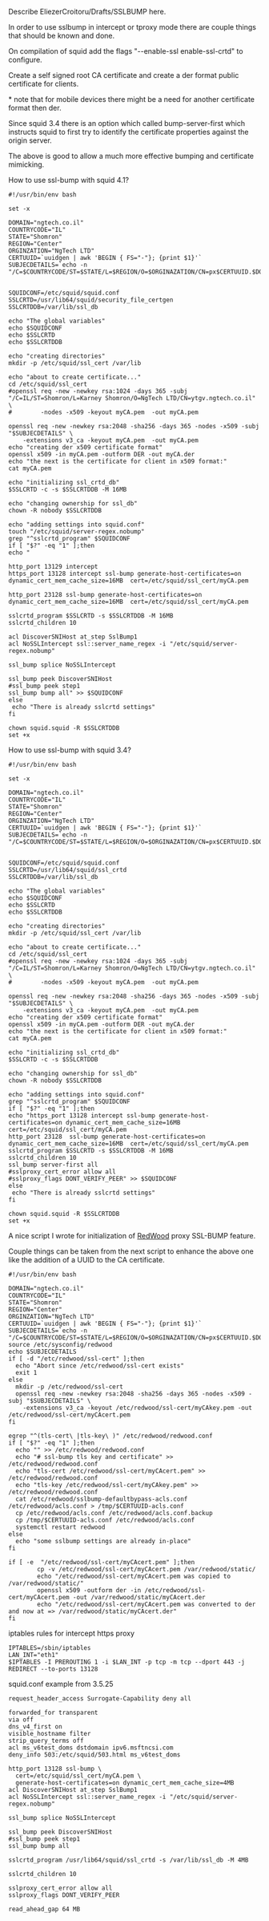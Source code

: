 Describe EliezerCroitoru/Drafts/SSLBUMP here.

In order to use sslbump in intercept or tproxy mode there are couple
things that should be known and done.

On compilation of squid add the flags "--enable-ssl enable-ssl-crtd" to
configure.

Create a self signed root CA certificate and create a der format public
certificate for clients.

\* note that for mobile devices there might be a need for another
certificate format then der.

Since squid 3.4 there is an option which called bump-server-first which
instructs squid to first try to identify the certificate properties
against the origin server.

The above is good to allow a much more effective bumping and certificate
mimicking.

How to use ssl-bump with squid 4.1?

``` highlight
#!/usr/bin/env bash

set -x

DOMAIN="ngtech.co.il"
COUNTRYCODE="IL"
STATE="Shomron"
REGION="Center"
ORGINZATION="NgTech LTD"
CERTUUID=`uuidgen | awk 'BEGIN { FS="-"}; {print $1}'`
SUBJECDETAILS=`echo -n "/C=$COUNTRYCODE/ST=$STATE/L=$REGION/O=$ORGINAZATION/CN=px$CERTUUID.$DOMAIN"`


SQUIDCONF=/etc/squid/squid.conf
SSLCRTD=/usr/lib64/squid/security_file_certgen
SSLCRTDDB=/var/lib/ssl_db

echo "The global variables"
echo $SQUIDCONF
echo $SSLCRTD
echo $SSLCRTDDB

echo "creating directories"
mkdir -p /etc/squid/ssl_cert /var/lib

echo "about to create certificate..."
cd /etc/squid/ssl_cert
#openssl req -new -newkey rsa:1024 -days 365 -subj "/C=IL/ST=Shomron/L=Karney Shomron/O=NgTech LTD/CN=ytgv.ngtech.co.il" \
#        -nodes -x509 -keyout myCA.pem  -out myCA.pem

openssl req -new -newkey rsa:2048 -sha256 -days 365 -nodes -x509 -subj "$SUBJECDETAILS" \
    -extensions v3_ca -keyout myCA.pem  -out myCA.pem
echo "creating der x509 certificate format"
openssl x509 -in myCA.pem -outform DER -out myCA.der
echo "the next is the certificate for client in x509 format:"
cat myCA.pem

echo "initializing ssl_crtd_db"
$SSLCRTD -c -s $SSLCRTDDB -M 16MB

echo "changing ownership for ssl_db"
chown -R nobody $SSLCRTDDB

echo "adding settings into squid.conf"
touch "/etc/squid/server-regex.nobump"
grep "^sslcrtd_program" $SQUIDCONF
if [ "$?" -eq "1" ];then
echo "

http_port 13129 intercept
https_port 13128 intercept ssl-bump generate-host-certificates=on dynamic_cert_mem_cache_size=16MB  cert=/etc/squid/ssl_cert/myCA.pem

http_port 23128 ssl-bump generate-host-certificates=on dynamic_cert_mem_cache_size=16MB  cert=/etc/squid/ssl_cert/myCA.pem

sslcrtd_program $SSLCRTD -s $SSLCRTDDB -M 16MB
sslcrtd_children 10

acl DiscoverSNIHost at_step SslBump1
acl NoSSLIntercept ssl::server_name_regex -i "/etc/squid/server-regex.nobump"

ssl_bump splice NoSSLIntercept

ssl_bump peek DiscoverSNIHost
#ssl_bump peek step1
ssl_bump bump all" >> $SQUIDCONF
else
 echo "There is already sslcrtd settings"
fi

chown squid.squid -R $SSLCRTDDB
set +x
```

How to use ssl-bump with squid 3.4?

``` highlight
#!/usr/bin/env bash 

set -x

DOMAIN="ngtech.co.il"
COUNTRYCODE="IL"
STATE="Shomron"
REGION="Center"
ORGINZATION="NgTech LTD"
CERTUUID=`uuidgen | awk 'BEGIN { FS="-"}; {print $1}'`
SUBJECDETAILS=`echo -n "/C=$COUNTRYCODE/ST=$STATE/L=$REGION/O=$ORGINAZATION/CN=px$CERTUUID.$DOMAIN"`

 
SQUIDCONF=/etc/squid/squid.conf
SSLCRTD=/usr/lib64/squid/ssl_crtd
SSLCRTDDB=/var/lib/ssl_db

echo "The global variables"
echo $SQUIDCONF
echo $SSLCRTD
echo $SSLCRTDDB

echo "creating directories"
mkdir -p /etc/squid/ssl_cert /var/lib

echo "about to create certificate..."
cd /etc/squid/ssl_cert
#openssl req -new -newkey rsa:1024 -days 365 -subj "/C=IL/ST=Shomron/L=Karney Shomron/O=NgTech LTD/CN=ytgv.ngtech.co.il" \
#        -nodes -x509 -keyout myCA.pem  -out myCA.pem
                
openssl req -new -newkey rsa:2048 -sha256 -days 365 -nodes -x509 -subj "$SUBJECDETAILS" \
    -extensions v3_ca -keyout myCA.pem  -out myCA.pem 
echo "creating der x509 certificate format"
openssl x509 -in myCA.pem -outform DER -out myCA.der
echo "the next is the certificate for client in x509 format:"
cat myCA.pem

echo "initializing ssl_crtd_db"
$SSLCRTD -c -s $SSLCRTDDB

echo "changing ownership for ssl_db"
chown -R nobody $SSLCRTDDB

echo "adding settings into squid.conf"
grep "^sslcrtd_program" $SQUIDCONF
if [ "$?" -eq "1" ];then
echo "https_port 13128 intercept ssl-bump generate-host-certificates=on dynamic_cert_mem_cache_size=16MB  cert=/etc/squid/ssl_cert/myCA.pem
http_port 23128  ssl-bump generate-host-certificates=on dynamic_cert_mem_cache_size=16MB  cert=/etc/squid/ssl_cert/myCA.pem
sslcrtd_program $SSLCRTD -s $SSLCRTDDB -M 16MB
sslcrtd_children 10
ssl_bump server-first all
#sslproxy_cert_error allow all
#sslproxy_flags DONT_VERIFY_PEER" >> $SQUIDCONF
else
 echo "There is already sslcrtd settings"
fi

chown squid.squid -R $SSLCRTDDB
set +x
```

A nice script I wrote for initialization of
[RedWood](/RedWood#)
proxy SSL-BUMP feature.

Couple things can be taken from the next script to enhance the above one
like the addition of a UUID to the CA certificate.

``` highlight
#!/usr/bin/env bash 

DOMAIN="ngtech.co.il"
COUNTRYCODE="IL"
STATE="Shomron"
REGION="Center"
ORGINZATION="NgTech LTD"
CERTUUID=`uuidgen | awk 'BEGIN { FS="-"}; {print $1}'`
SUBJECDETAILS=`echo -n "/C=$COUNTRYCODE/ST=$STATE/L=$REGION/O=$ORGINAZATION/CN=px$CERTUUID.$DOMAIN"`
source /etc/sysconfig/redwood
echo $SUBJECDETAILS
if [ -d "/etc/redwood/ssl-cert" ];then
  echo "Abort since /etc/redwood/ssl-cert exists"
  exit 1
else
  mkdir -p /etc/redwood/ssl-cert
  openssl req -new -newkey rsa:2048 -sha256 -days 365 -nodes -x509 -subj "$SUBJECDETAILS" \
    -extensions v3_ca -keyout /etc/redwood/ssl-cert/myCAkey.pem -out /etc/redwood/ssl-cert/myCAcert.pem
fi

egrep "^(tls-cert\ |tls-key\ )" /etc/redwood/redwood.conf 
if [ "$?" -eq "1" ];then
  echo "" >> /etc/redwood/redwood.conf
  echo "# ssl-bump tls key and certificate" >> /etc/redwood/redwood.conf
  echo "tls-cert /etc/redwood/ssl-cert/myCAcert.pem" >> /etc/redwood/redwood.conf
  echo "tls-key /etc/redwood/ssl-cert/myCAkey.pem" >> /etc/redwood/redwood.conf
  cat /etc/redwood/sslbump-defaultbypass-acls.conf /etc/redwood/acls.conf > /tmp/$CERTUUID-acls.conf
  cp /etc/redwood/acls.conf /etc/redwood/acls.conf.backup
  cp /tmp/$CERTUUID-acls.conf /etc/redwood/acls.conf
  systemctl restart redwood
else
  echo "some sslbump settings are already in-place"
fi

if [ -e  "/etc/redwood/ssl-cert/myCAcert.pem" ];then
        cp -v /etc/redwood/ssl-cert/myCAcert.pem /var/redwood/static/
        echo "/etc/redwood/ssl-cert/myCAcert.pem was copied to /var/redwood/static/"
        openssl x509 -outform der -in /etc/redwood/ssl-cert/myCAcert.pem -out /var/redwood/static/myCAcert.der
        echo "/etc/redwood/ssl-cert/myCAcert.pem was converted to der and now at => /var/redwood/static/myCAcert.der"
fi
```

iptables rules for intercept https proxy

``` highlight
IPTABLES=/sbin/iptables
LAN_INT="eth1"
$IPTABLES -I PREROUTING 1 -i $LAN_INT -p tcp -m tcp --dport 443 -j REDIRECT --to-ports 13128
```

squid.conf example from 3.5.25

    request_header_access Surrogate-Capability deny all
    
    forwarded_for transparent
    via off
    dns_v4_first on
    visible_hostname filter
    strip_query_terms off
    acl ms_v6test_doms dstdomain ipv6.msftncsi.com
    deny_info 503:/etc/squid/503.html ms_v6test_doms
    
    http_port 13128 ssl-bump \
      cert=/etc/squid/ssl_cert/myCA.pem \
      generate-host-certificates=on dynamic_cert_mem_cache_size=4MB
    acl DiscoverSNIHost at_step SslBump1
    acl NoSSLIntercept ssl::server_name_regex -i "/etc/squid/server-regex.nobump"
    
    ssl_bump splice NoSSLIntercept
    
    ssl_bump peek DiscoverSNIHost
    #ssl_bump peek step1
    ssl_bump bump all
    
    sslcrtd_program /usr/lib64/squid/ssl_crtd -s /var/lib/ssl_db -M 4MB
    
    sslcrtd_children 10
    
    sslproxy_cert_error allow all
    sslproxy_flags DONT_VERIFY_PEER
    
    read_ahead_gap 64 MB
